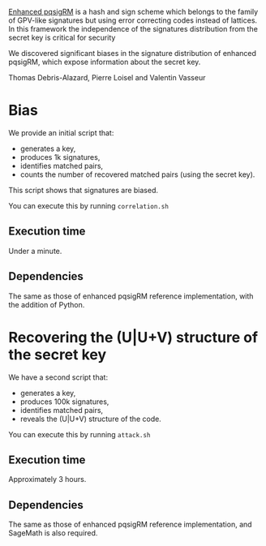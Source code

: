 [Enhanced pqsigRM](https://csrc.nist.gov/Projects/pqc-dig-sig/round-1-additional-signatures) is a hash and sign scheme which belongs to the family of GPV-like signatures but using error correcting codes instead of lattices.
In this framework the independence of the signatures distribution from the secret key is critical for security

We discovered significant biases in the signature distribution of enhanced pqsigRM, which expose information about the secret key.


Thomas Debris-Alazard, Pierre Loisel and Valentin Vasseur


# Bias

We provide an initial script that:
* generates a key,
* produces 1k signatures,
* identifies matched pairs,
* counts the number of recovered matched pairs (using the secret key).

This script shows that signatures are biased.

You can execute this by running `correlation.sh`

## Execution time

Under a minute.

## Dependencies

The same as those of enhanced pqsigRM reference implementation, with the addition of Python.


# Recovering the (U|U+V) structure of the secret key

We have a second script that:
* generates a key,
* produces 100k signatures,
* identifies matched pairs,
* reveals the (U|U+V) structure of the code.

You can execute this by running `attack.sh`

## Execution time

Approximately 3 hours.

## Dependencies

The same as those of enhanced pqsigRM reference implementation, and SageMath is also required.
